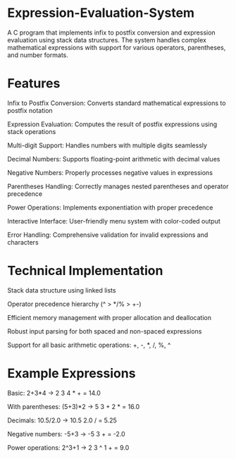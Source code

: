 # Expression-Evaluation-System
A C program that implements infix to postfix conversion and expression evaluation using stack data structures. The system handles complex mathematical expressions with support for various operators, parentheses, and number formats.
# Features
Infix to Postfix Conversion: Converts standard mathematical expressions to postfix notation

Expression Evaluation: Computes the result of postfix expressions using stack operations

Multi-digit Support: Handles numbers with multiple digits seamlessly

Decimal Numbers: Supports floating-point arithmetic with decimal values

Negative Numbers: Properly processes negative values in expressions

Parentheses Handling: Correctly manages nested parentheses and operator precedence

Power Operations: Implements exponentiation with proper precedence

Interactive Interface: User-friendly menu system with color-coded output

Error Handling: Comprehensive validation for invalid expressions and characters

# Technical Implementation
Stack data structure using linked lists

Operator precedence hierarchy (^ > */% > +-)

Efficient memory management with proper allocation and deallocation

Robust input parsing for both spaced and non-spaced expressions

Support for all basic arithmetic operations: +, -, *, /, %, ^

# Example Expressions
Basic: 2+3*4 → 2 3 4 * + = 14.0

With parentheses: (5+3)*2 → 5 3 + 2 * = 16.0

Decimals: 10.5/2.0 → 10.5 2.0 / = 5.25

Negative numbers: -5+3 → -5 3 + = -2.0

Power operations: 2^3+1 → 2 3 ^ 1 + = 9.0
